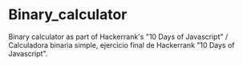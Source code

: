 # Binary_calculator
Binary calculator as part of Hackerrank's "10 Days of Javascript" / Calculadora binaria simple, ejercicio final de Hackerrank "10 Days of Javascript".
